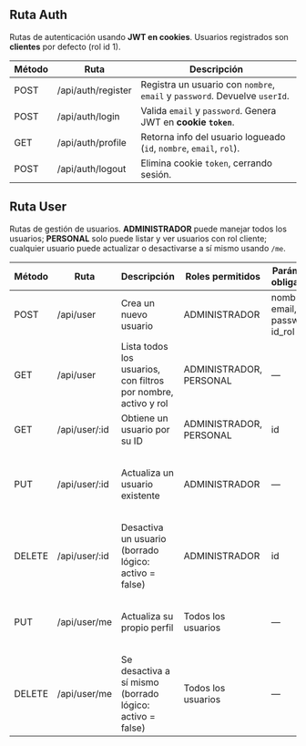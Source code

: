 ## Ruta Auth

Rutas de autenticación usando **JWT en cookies**. Usuarios registrados son **clientes** por defecto (rol id 1).

| Método | Ruta              | Descripción                                                                 |
|--------|-----------------|-----------------------------------------------------------------------------|
| POST   | /api/auth/register | Registra un usuario con `nombre`, `email` y `password`. Devuelve `userId`. |
| POST   | /api/auth/login    | Valida `email` y `password`. Genera JWT en **cookie `token`**.       |
| GET    | /api/auth/profile | Retorna info del usuario logueado (`id`, `nombre`, `email`, `rol`).       |
| POST   | /api/auth/logout  | Elimina cookie `token`, cerrando sesión.                                   |

## Ruta User

Rutas de gestión de usuarios. **ADMINISTRADOR** puede manejar todos los usuarios; **PERSONAL** solo puede listar y ver usuarios con rol cliente; cualquier usuario puede actualizar o desactivarse a sí mismo usando `/me`.

| Método | Ruta                  | Descripción                                                                                     | Roles permitidos                  | Parámetros obligatorios                     | Parámetros opcionales                           |
|--------|----------------------|-------------------------------------------------------------------------------------------------|---------------------------------|-------------------------------------------|------------------------------------------------|
| POST   | /api/user            | Crea un nuevo usuario                                                                           | ADMINISTRADOR                   | nombre, email, password, id_rol           | telefono, direccion                            |
| GET    | /api/user            | Lista todos los usuarios, con filtros por nombre, activo y rol                                  | ADMINISTRADOR, PERSONAL         | —                                         | nombre, activo (true/false), rol             |
| GET    | /api/user/:id        | Obtiene un usuario por su ID                                                                    | ADMINISTRADOR, PERSONAL         | id                                        | —                                              |
| PUT    | /api/user/:id        | Actualiza un usuario existente                                                                 | ADMINISTRADOR                   | —                                         | nombre, email, telefono, direccion, activo, id_rol |
| DELETE | /api/user/:id        | Desactiva un usuario (borrado lógico: activo = false)                                          | ADMINISTRADOR                   | id                                        | —                                              |
| PUT    | /api/user/me         | Actualiza su propio perfil                                                                     | Todos los usuarios              | —                                         | nombre, email, telefono, direccion, password |
| DELETE | /api/user/me         | Se desactiva a sí mismo (borrado lógico: activo = false)                                       | Todos los usuarios              | —                                         | —                                              |
